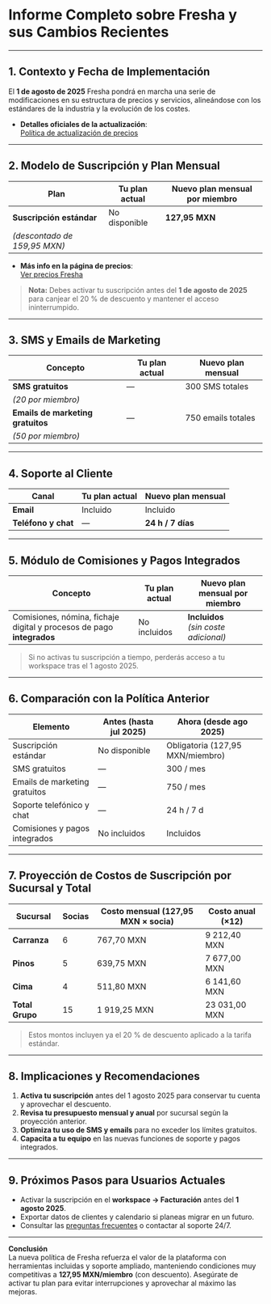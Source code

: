 # Informe Completo sobre Fresha y sus Cambios Recientes

---

## 1. Contexto y Fecha de Implementación  
El **1 de agosto de 2025** Fresha pondrá en marcha una serie de modificaciones en su estructura de precios y servicios, alineándose con los estándares de la industria y la evolución de los costes.

- **Detalles oficiales de la actualización**:  
  [Política de actualización de precios](https://partners.fresha.com/subscription-wizard/opt-in/policy_update)

---

## 2. Modelo de Suscripción y Plan Mensual  

| Plan                        | Tu plan actual                              | Nuevo plan mensual por miembro           |
|-----------------------------|----------------------------------------------|------------------------------------------|
| **Suscripción estándar**    | No disponible                                | **127,95 MXN**  
*(descontado de 159,95 MXN)* |

- **Más info en la página de precios**:  
  [Ver precios Fresha](https://www.fresha.com/pricing)

> **Nota:** Debes activar tu suscripción antes del **1 de agosto de 2025** para canjear el 20 % de descuento y mantener el acceso ininterrumpido.

---

## 3. SMS y Emails de Marketing  

| Concepto                        | Tu plan actual       | Nuevo plan mensual              |
|---------------------------------|----------------------|---------------------------------|
| **SMS gratuitos**               | —                    | 300 SMS totales  
*(20 por miembro)* |
| **Emails de marketing gratuitos** | —                  | 750 emails totales  
*(50 por miembro)* |

---

## 4. Soporte al Cliente  

| Canal               | Tu plan actual | Nuevo plan mensual        |
|---------------------|----------------|---------------------------|
| **Email**           | Incluido       | Incluido                  |
| **Teléfono y chat** | —              | **24 h / 7 días**         |

---

## 5. Módulo de Comisiones y Pagos Integrados  

| Concepto                                                           | Tu plan actual | Nuevo plan mensual por miembro |
|--------------------------------------------------------------------|----------------|--------------------------------|
| Comisiones, nómina, fichaje digital y procesos de pago **integrados** | No incluidos   | **Incluidos**<br>*(sin coste adicional)* |

> Si no activas tu suscripción a tiempo, perderás acceso a tu workspace tras el 1 agosto 2025.

---

## 6. Comparación con la Política Anterior  

| Elemento                       | Antes (hasta jul 2025) | Ahora (desde ago 2025)            |
|--------------------------------|------------------------|------------------------------------|
| Suscripción estándar           | No disponible          | Obligatoria (127,95 MXN/miembro)   |
| SMS gratuitos                  | —                      | 300 / mes                          |
| Emails de marketing gratuitos  | —                      | 750 / mes                          |
| Soporte telefónico y chat      | —                      | 24 h / 7 d                          |
| Comisiones y pagos integrados  | No incluidos           | Incluidos                         |

---

## 7. Proyección de Costos de Suscripción por Sucursal y Total

| Sucursal     | Socias | Costo mensual (127,95 MXN × socia) | Costo anual (×12)       |
|--------------|--------|------------------------------------|-------------------------|
| **Carranza** | 6      | 767,70 MXN                         | 9 212,40 MXN            |
| **Pinos**    | 5      | 639,75 MXN                         | 7 677,00 MXN            |
| **Cima**     | 4      | 511,80 MXN                         | 6 141,60 MXN            |
| **Total Grupo** | 15     | 1 919,25 MXN                       | 23 031,00 MXN           |

> Estos montos incluyen ya el 20 % de descuento aplicado a la tarifa estándar.

---

## 8. Implicaciones y Recomendaciones  

1. **Activa tu suscripción** antes del 1 agosto 2025 para conservar tu cuenta y aprovechar el descuento.  
2. **Revisa tu presupuesto mensual y anual** por sucursal según la proyección anterior.  
3. **Optimiza tu uso de SMS y emails** para no exceder los límites gratuitos.  
4. **Capacita a tu equipo** en las nuevas funciones de soporte y pagos integrados.  

---

## 9. Próximos Pasos para Usuarios Actuales  

- Activar la suscripción en el **workspace → Facturación** antes del **1 agosto 2025**.  
- Exportar datos de clientes y calendario si planeas migrar en un futuro.  
- Consultar las [preguntas frecuentes](https://www.fresha.com/blog/frequently-asked-questions) o contactar al soporte 24/7.  

---

**Conclusión**  
La nueva política de Fresha refuerza el valor de la plataforma con herramientas incluidas y soporte ampliado, manteniendo condiciones muy competitivas a **127,95 MXN/miembro** (con descuento). Asegúrate de activar tu plan para evitar interrupciones y aprovechar al máximo las mejoras.  

